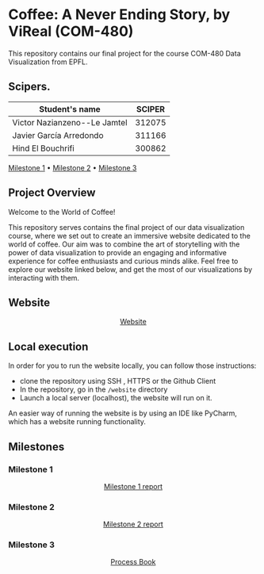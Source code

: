 # Coffee: A Never Ending Story, by ViReal (COM-480)

This repository contains our final project for the course 
COM-480 Data Visualization from EPFL.

## Scipers.

| Student's name | SCIPER |
| -------------- | ------ |
| Victor Nazianzeno--Le Jamtel|312075 |
| Javier García Arredondo|311166 |
| Hind El Bouchrifi| 300862 |

[Milestone 1](#milestone-1) • [Milestone 2](#milestone-2) • [Milestone 3](#milestone-3)


## Project Overview

Welcome to the World of Coffee! 

This repository serves contains the final project of our data visualization course, 
where we set out to create an immersive website dedicated to the world of coffee. 
Our aim was to combine the art of storytelling with the power of data visualization
to provide an engaging and informative experience for coffee enthusiasts and curious
minds alike. Feel free to explore our website linked below, and get the most of our 
visualizations by interacting with them.

## Website

<p align="center">
     <a href="https://com-480-data-visualization.github.io/project-2023-vireal/website/index.html">Website</a>
</p>

## Local execution

In order for you to run the website locally, you can follow those instructions:
* clone the repository using SSH , HTTPS or the Github Client
* In the repository, go in the ``/website`` directory
* Launch a local server (localhost), the website will run on it.

An easier way of running the website is by using an IDE like PyCharm,
which has a website running functionality.

## Milestones

### Milestone 1
<p align="center">
     <a href="https://github.com/com-480-data-visualization/project-2023-vireal/blob/master/milestone2/milestone1.md">Milestone 1 report</a>
</p>

### Milestone 2
<p align="center">
     <a href="https://github.com/com-480-data-visualization/project-2023-vireal/blob/master/milestone2/milestone2.pdf">Milestone 2 report</a>
</p>


### Milestone 3

<p align="center">
     <a href="https://github.com/com-480-data-visualization/project-2023-vireal/blob/master/milestone2/process_book.pdf">Process Book</a>
</p>

